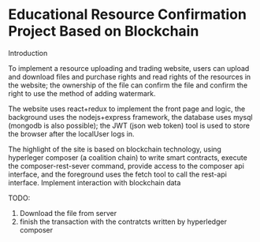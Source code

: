 # Educational Resource Confirmation Project Based on Blockchain
Introduction
   
   To implement a resource uploading and trading website, users can upload and download files and purchase rights and read rights of the resources in the website; the ownership of the file can confirm the file and confirm the right to use the method of adding watermark.
   
   The website uses react+redux to implement the front page and logic, the background uses the nodejs+express framework, the database uses mysql (mongodb is also possible); the JWT (json web token) tool is used to store the browser after the localUser logs in.
   
   The highlight of the site is based on blockchain technology, using hyperleger composer (a coalition chain) to write smart contracts, execute the composer-rest-sever command, provide access to the composer api interface, and the foreground uses the fetch tool to call the rest-api interface. Implement interaction with blockchain data
   
   TODO:
   1. Download the file from server
   2. finish the transaction with the contratcts written by hyperledger composer
   
   
